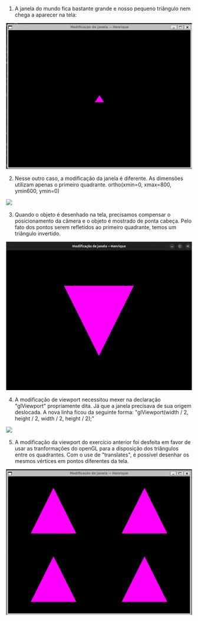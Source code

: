 1. A janela do mundo fica bastante grande e nosso pequeno triângulo nem chega a aparecer na tela:

<img src="imgs/Triangulo_pequeno_10_por_10.png">

2. Nesse outro caso, a modificação da janela é diferente. As dimensões utilizam apenas o primeiro quadrante.
ortho(xmin=0, xmax=800, ymin600, ymin=0)

<img src="imgs/primeiro_quadrante_triângulo.png">

3. Quando o objeto é desenhado na tela, precisamos compensar o posicionamento da câmera e o objeto é mostrado de ponta cabeça.
Pelo fato dos pontos serem refletidos ao primeiro quadrante, temos um triângulo invertido.

<img src="imgs/triangulo_invertido_no_quadrante.png">

4. A modificação de viewport necessitou mexer na declaração "glViewport" propriamente dita. Já que a janela precisava de sua origem deslocada.
A nova linha ficou da seguinte forma: "glViewport(width / 2, height / 2, width / 2, height / 2);"

<img src="imgs/triângulo_no_primeiro_quadrante.png">

5. A modificação da viewport do exercício anterior foi desfeita em favor de usar as tranformações do openGL para a disposição dos triângulos entre os quadrantes.
Com o use de "translates", é possível desenhar os mesmos vértices em pontos diferentes da tela.

<img src="imgs/1_triangulo_por_quadrante.png">